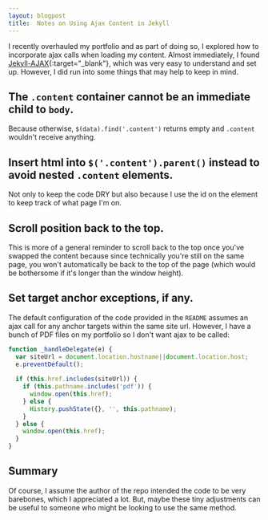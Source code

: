 ```yaml
---
layout: blogpost
title:  Notes on Using Ajax Content in Jekyll
---
```


I recently overhauled my portfolio and as part of doing so, I explored how to incorporate ajax calls when loading my content. Almost immediately, I found [Jekyll-AJAX][jekyll-ajax]{:target="_blank"}, which was very easy to understand and set up. However, I did run into some things that may help to keep in mind.

## The `.content` container cannot be an immediate child to `body`.
Because otherwise, `$(data).find('.content')` returns empty and `.content` wouldn't receive anything.

## Insert html into `$('.content').parent()` instead to avoid nested `.content` elements.
Not only to keep the code DRY but also because I use the id on the element to keep track of what page I'm on.

## Scroll position back to the top.
This is more of a general reminder to scroll back to the top once you've swapped the content because since technically you're still on the same page, you won't automatically be back to the top of the page (which would be bothersome if it's longer than the window height).

## Set target anchor exceptions, if any.
The default configuration of the code provided in the `README` assumes an ajax call for any anchor targets within the same site url. However, I have a bunch of PDF files on my portfolio so I don't want ajax to be called:

``` javascript
function _handleDelegate(e) {
  var siteUrl = document.location.hostname||document.location.host;
  e.preventDefault();
  
  if (this.href.includes(siteUrl)) {
    if (this.pathname.includes('pdf')) {
      window.open(this.href);
    } else {
      History.pushState({}, '', this.pathname);
    }
  } else {
    window.open(this.href);
  }
}
```

## Summary
Of course, I assume the author of the repo intended the code to be very barebones, which I appreciated a lot. But, maybe these tiny adjustments can be useful to someone who might be looking to use the same method.

[jekyll-ajax]: https://github.com/joelhans/Jekyll-AJAX